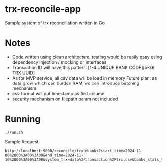 # trx-reconcile-app
Sample system of trx reconciliation written in Go


# Notes
- Code written using clean architecture, testing would be really easy using dependency injection / mocking on interfaces
- Transaction ID will have this pattern:
    [1-4 UNIQUE BANK CODE][5-36 TRX UUID]
- As for MVP service, all csv data will be load in memory
    Future plan: as data grow which can burden RAM, we can introduce batching mechanism
- csv format will put timestamp as first column
- security mechanism on filepath param not included


# Running
```
./run.sh
```

Sample Request
```
http://localhost:9000/reconcile/trxtobanks?start_time=2024-11-06%2000%3A00%3A00&end_time=2024-11-10%2000%3A00%3A00&system_trx=data%2Ftransaction%2Ftrx.csv&banks_stats_trx=data%2Fbank_ini%2Ftrx.csv,data%2Fbank_itu%2Ftrx.csv
```